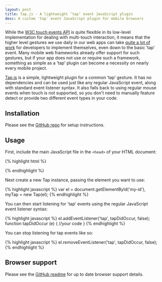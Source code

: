 ```yaml
---
layout: post
title: Tap.js - A lightweight ‘tap’ event JavaScript plugin
desc: A custom 'tap' event JavaScript plugin for mobile browsers
---
```


While the [W3C touch events API](http://www.w3.org/TR/touch-events/) is quite flexible in its low-level implementation for dealing with multi-touch interaction, it means that the higher level gestures we use daily in our web apps can take [quite a lot of work](https://alxgbsn.co.uk/2011/08/16/event-delegation-for-touch-events-in-javascript/) for developers to implement themselves, even down to the basic ‘tap’ event. Many mobile web frameworks already offer support for such gestures, but if your app does not use or require such a framework, something as simple as a 'tap' plugin can become a necessity on nearly every mobile project.

[Tap.js](https://github.com/alexgibson/tap.js) is a simple, lightweight plugin for a common ‘tap’ gesture. It has no dependencies and can be used just like any regular JavaScript event, along with standard event listener syntax. It also falls back to using regular mouse events when touch is not supported, so you don't need to manually feature detect or provide two different event types in your code.

Installation
------------

Please see the [GitHub repo](https://github.com/alexgibson/tap.js) for setup instructions.

Usage
-----

First, include the main JavaScript file in the `<head>` of your HTML document:

{% highlight html %}
<script src="tap.js"></script>
{% endhighlight %}

Next create a new Tap instance, passing the element you want to use:

{% highlight javascript %}
var el = document.getElementById('my-id'),
    myTap = new Tap(el);
{% endhighlight %}

You can then start listening for 'tap' events using the regular JavaScript event listener syntax:

{% highlight javascript %}
el.addEventListener('tap', tapDidOccur, false);
function tapDidOccur (e) {
    //your code
}
{% endhighlight %}

You can stop listening for tap events like so:

{% highlight javascript %}
el.removeEventListener('tap', tapDidOccur, false);
{% endhighlight %}

Browser support
---------------------------------------

Please see the [GitHub readme](https://github.com/alexgibson/tap.js/#supported-web-browsers) for up to date browser support details.
